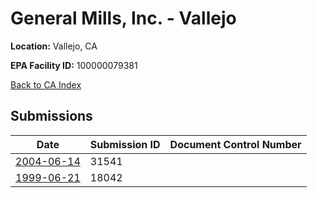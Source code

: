 # General Mills, Inc. - Vallejo

**Location:** Vallejo, CA

**EPA Facility ID:** 100000079381

[Back to CA Index](../../index.md)

## Submissions

| Date | Submission ID | Document Control Number |
|------|--------------|-------------------------|
| [2004-06-14](submissions/31541.md) | 31541 |  |
| [1999-06-21](submissions/18042.md) | 18042 |  |

